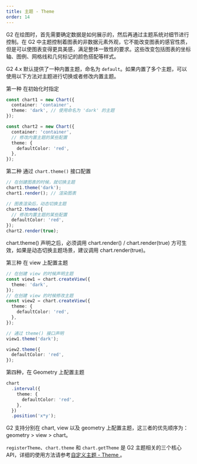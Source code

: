 ```yaml
---
title: 主题 - Theme
order: 14
---
```


G2 在绘图时，首先需要确定数据是如何展示的，然后再通过主题系统对细节进行控制。在 G2 中主题控制着图表的非数据元素外观，它不能改变图表的感官性质，但是可以使图表变得更具美感，满足整体一致性的要求。这些改变包括图表的坐标轴、图例、网格线和几何标记的颜色搭配等样式。

G2 4.x 默认提供了一种内置主题，命名为 `default`。如果内置了多个主题，可以使用以下方法对主题进行切换或者修改内置主题。

第一种 在初始化时指定

```ts
const chart1 = new Chart({
  container: 'container',
  theme: 'dark', // 使用命名为 'dark' 的主题
});

const chart2 = new Chart({
  container: 'container',
  // 修改内置主题的某些配置
  theme: {
    defaultColor: 'red',
  },
});
```

第二种 通过 `chart.theme()` 接口配置

```ts
// 在创建图表的时候，就切换主题
chart1.theme('dark');
chart1.render(); // 渲染图表

// 图表渲染后，动态切换主题
chart2.theme({
  // 修改内置主题的某些配置
  defaultColor: 'red',
});
chart2.render(true);
```

chart.theme() 声明之后，必须调用 chart.render() / chart.render(true) 方可生效，如果是动态切换主题场景，建议调用 chart.render(true)。

第三种 在 view 上配置主题

```ts
// 在创建 view 的时候声明主题
const view1 = chart.createView({
  theme: 'dark',
});
// 在创建 view 的时候修改主题
const view2 = chart.createView({
  theme: {
    defaultColor: 'red',
  },
});

// 通过 theme() 接口声明
view1.theme('dark');

view2.theme({
  defaultColor: 'red',
});
```

第四种，在 Geometry 上配置主题

```ts
chart
  .interval({
    theme: {
      defaultColor: 'red',
    },
  })
  .position('x*y');
```

G2 支持分别在 chart, view 以及 geometry 上配置主题，这三者的优先顺序为：geometry > view > chart。

`registerTheme`、`chart.theme` 和 `chart.getTheme` 是 G2 主题相关的三个核心 API，详细的使用方法请参考[自定义主题 - Theme
](../advanced/register-theme)。
